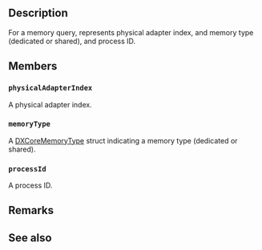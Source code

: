## Description

For a memory query, represents physical adapter index, and memory type (dedicated or shared), and process ID.

## Members

### `physicalAdapterIndex`

A physical adapter index.

### `memoryType`

A [DXCoreMemoryType](https://learn.microsoft.com/windows/win32/api/dxcore_interface/ne-dxcore_interface-dxcorememorytype) struct indicating a memory type (dedicated or shared).

### `processId`

A process ID.

## Remarks

## See also